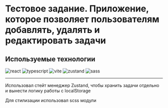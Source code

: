 
# Тестовое задание. Приложение, которое позволяет пользователям добавлять, удалять и редактировать задачи

## Используемые технологии

![react](https://img.shields.io/badge/React-blue?logo=react&logoColor=white)
![typescript](https://img.shields.io/badge/TypeScript-blue?logo=typescript&logoColor=white)
![vite](https://img.shields.io/badge/Vite-blue?logo=vite&logoColor=white)
![zustand](https://img.shields.io/badge/Zustand-blue?logo=zustand&logoColor=white)
![sass](https://img.shields.io/badge/Sass-blue?logo=sass&logoColor=white)

___
Использовал стейт менеджер Zustand, чтобы хранить задачи отдельно и вынести логику работы с localStorage

Для стилизации использовал scss модули
